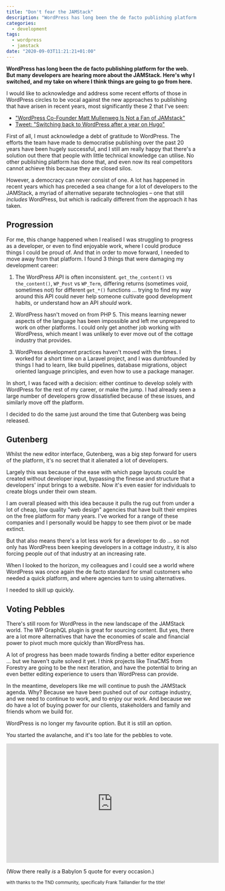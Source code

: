 ```yaml
---
title: "Don't fear the JAMStack"
description: "WordPress has long been the de facto publishing platform for the web. But many developers are hearing more about the JAMStack. Here's why I switched, and my take on where I think things are going to go from here."
categories:
  - development
tags:
  - wordpress
  - jamstack
date: "2020-09-03T11:21:21+01:00"
---
```


**WordPress has long been the de facto publishing platform for the web. But many developers are hearing more about the JAMStack. Here's why I switched, and my take on where I think things are going to go from here.**

I would like to acknowledge and address some recent efforts of those in WordPress circles to be vocal against the new approaches to publishing that have arisen in recent years, most significantly these 2 that I've seen:

- ["WordPress Co-Founder Matt Mullenweg Is Not a Fan of JAMstack"](https://thenewstack.io/wordpress-co-founder-matt-mullenweg-is-not-a-fan-of-jamstack/)
- [Tweet: "Switching back to WordPress after a year on Hugo"](https://twitter.com/photomatt/status/1301419020827074560?s=21)

First of all, I must acknowledge a debt of gratitude to WordPress. The efforts the team have made to democratise publishing over the past 20 years have been hugely successful, and I still am really happy that there's a solution out there that people with little technical knowledge can utilise. No other publishing platform has done that, and even now its real competitors cannot achieve this because they are closed silos.

However, a democracy can never consist of one. A lot has happened in recent years which has preceded a sea change for a lot of developers to the JAMStack, a myriad of alternative separate technologies &ndash; one that still _includes_ WordPress, but which is radically different from the approach it has taken.

## Progression

For me, this change happened when I realised I was struggling to progress as a developer, or even to find enjoyable work, where I could produce things I could be proud of. And that in order to move forward, I needed to move away from that platform. I found 3 things that were damaging my development career:

1. The WordPress API is often inconsistent. `get_the_content()` vs `the_content()`, `WP_Post` vs `WP_Term`, differing returns (sometimes _void_, sometimes not) for different `get_*()` functions ... trying to find my way around this API could never help someone cultivate good development habits, or understand how an API _should_ work.

2. WordPress hasn't moved on from PHP 5. This means learning newer aspects of the language has been impossible and left me unprepared to work on other platforms. I could only get another job working with WordPress, which meant I was unlikely to ever move out of the cottage industry that provides.

3. WordPress development practices haven't moved with the times. I worked for a short time on a Laravel project, and I was dumbfounded by things I had to learn, like build pipelines, database migrations, object oriented language principles, and even how to use a package manager.

In short, I was faced with a decision: either continue to develop solely with WordPress for the rest of my career, or make the jump. I had already seen a large number of developers grow dissatisfied because of these issues, and similarly move off the platform.

I decided to do the same just around the time that Gutenberg was being released.

## Gutenberg

Whilst the new editor interface, Gutenberg, was a big step forward for users of the platform, it's no secret that it alienated a lot of developers.

Largely this was because of the ease with which page layouts could be created without developer input, bypassing the finesse and structure that a developers' input brings to a website. Now it's even easier for individuals to create blogs under their own steam.

I am overall pleased with this idea because it pulls the rug out from under a lot of cheap, low quality "web design" agencies that have built their empires on the free platform for many years. I've worked for a range of these companies and I personally would be happy to see them pivot or be made extinct.

But that also means there's a lot less work for a developer to do ... so not only has WordPress been keeping developers in a cottage industry, it is also forcing people _out_ of that industry at an increasing rate.

When I looked to the horizon, my colleagues and I could see a world where WordPress was once again the de facto standard for small customers who needed a quick platform, and where agencies turn to using alternatives.

I needed to skill up quickly.

## Voting Pebbles

There's still room for WordPress in the new landscape of the JAMStack world. The WP GraphQL plugin is great for sourcing content. But yes, there are a lot more alternatives that have the economies of scale and financial power to pivot much more quickly than WordPress has.

A lot of progress has been made towards finding a better editor experience ... but we haven't quite solved it yet. I think projects like TinaCMS from Forestry are going to be the next iteration, and have the potential to bring an even better editing experience to users than WordPress can provide.

In the meantime, developers like me will continue to push the JAMStack agenda. Why? Because we have been pushed out of our cottage industry, and we need to continue to work, and to enjoy our work. And because we do have a lot of buying power for our clients, stakeholders and family and friends whom we build for.

WordPress is no longer my favourite option. But it is still an option.

You started the avalanche, and it's too late for the pebbles to vote.

<iframe width="560" height="315" src="https://www.youtube-nocookie.com/embed/60loeoblu0M" frameborder="0" allow="accelerometer; autoplay; encrypted-media; gyroscope; picture-in-picture" allowfullscreen></iframe>

(Wow there really _is_ a Babylon 5 quote for every occasion.)

<small>with thanks to the TND community, specifically Frank Taillandier for the title!</small>
